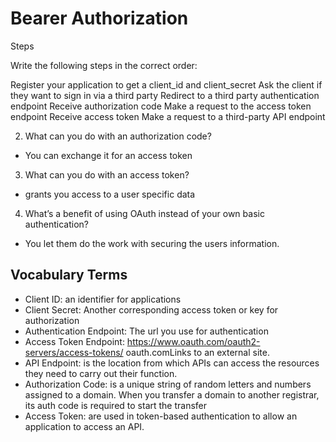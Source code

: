 # Bearer Authorization

Steps


Write the following steps in the correct order:

Register your application to get a client_id and client_secret
Ask the client if they want to sign in via a third party
Redirect to a third party authentication endpoint
Receive authorization code
Make a request to the access token endpoint
Receive access token
Make a request to a third-party API endpoint



2. What can you do with an authorization code?
- You can exchange it for an access token

3. What can you do with an access token?
- grants you access to a user specific data

4. What’s a benefit of using OAuth instead of your own basic authentication?
- You let them do the work with securing the users information. 


## Vocabulary Terms

- Client ID: an identifier for applications
- Client Secret: Another corresponding access token or key for authorization
- Authentication Endpoint: The url you use for authentication
- Access Token Endpoint: https://www.oauth.com/oauth2-servers/access-tokens/ oauth.comLinks to an external site.
- API Endpoint:  is the location from which APIs can access the resources they need to carry out their function.
- Authorization Code: is a unique string of random letters and numbers assigned to a domain. When you transfer a domain to another registrar, its auth code is required to start the transfer
- Access Token:  are used in token-based authentication to allow an application to access an API.